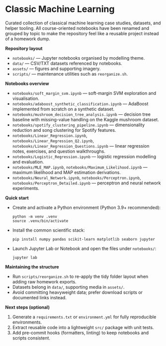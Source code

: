 # Classic Machine Learning

Curated collection of classical machine learning case studies, datasets, and helper tooling. All course-oriented notebooks have been renamed and grouped by topic to make the repository feel like a reusable project instead of a homework dump.

**Repository layout**
- `notebooks/` — Jupyter notebooks organised by modelling theme.
- `data/` — CSV/TXT datasets referenced by notebooks.
- `assets/` — figures and supporting imagery.
- `scripts/` — maintenance utilities such as `reorganize.sh`.

**Notebooks overview**
- `notebooks/soft_margin_svm.ipynb` — soft-margin SVM exploration and visualisation.
- `notebooks/adaboost_synthetic_classification.ipynb` — AdaBoost implemented from scratch on a synthetic dataset.
- `notebooks/mushroom_decision_tree_analysis.ipynb` — decision tree baseline with missing-value handling on the Kaggle mushroom dataset.
- `notebooks/spotify_clustering_pipeline.ipynb` — dimensionality reduction and song clustering for Spotify features.
- `notebooks/Linear_Regression.ipynb`, `notebooks/Linear_Regression_Q2.ipynb`, `notebooks/Linear_Regression_Questions.ipynb` — linear regression notes, exercises, and question walkthroughs.
- `notebooks/Logistic_Regression.ipynb` — logistic regression modelling and evaluation.
- `notebooks/MLE_MAP.ipynb`, `notebooks/Maximum_Likelihood.ipynb` — maximum likelihood and MAP estimation derivations.
- `notebooks/Neural_Network.ipynb`, `notebooks/Perceptron.ipynb`, `notebooks/Perceptron_Detailed.ipynb` — perceptron and neural network experiments.

**Quick start**
- Create and activate a Python environment (Python 3.9+ recommended):
  ```
  python -m venv .venv
  source .venv/bin/activate
  ```
- Install the common scientific stack:
  ```
  pip install numpy pandas scikit-learn matplotlib seaborn jupyter
  ```
- Launch Jupyter Lab or Notebook and open the files under `notebooks/`:
  ```
  jupyter lab
  ```

**Maintaining the structure**
- Run `scripts/reorganize.sh` to re-apply the tidy folder layout when adding raw homework exports.
- Datasets belong in `data/`, supporting media in `assets/`.
- Avoid committing heavyweight data; prefer download scripts or documented links instead.

**Next steps (optional)**
1. Generate a `requirements.txt` or `environment.yml` for fully reproducible environments.
2. Extract reusable code into a lightweight `src/` package with unit tests.
3. Add pre-commit hooks (formatters, linting) to keep notebooks and scripts consistent.
